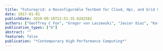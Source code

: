 ```yaml
---
title: "Futuregrid: a Reconfigurable Testbed for Cloud, Hpc, and Grid Computing"
date: 2017-01-01
publishDate: 2019-09-10T22:51:35.624258Z
authors: ["Geoffrey C Fox", "Gregor von Laszewski", "Javier Diaz", "Kate Keahey", "Jose Fortes", "Renato Figueiredo", "Shava Smallen", "Warren Smith", "Andrew Grimshaw"]
publication_types: ["6"]
abstract: ""
featured: false
publication: "*Contemporary High Performance Computing*"
---
```


